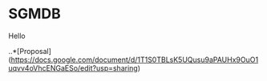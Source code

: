 # SGMDB
Hello

..*[Proposal] (https://docs.google.com/document/d/1T1S0TBLsK5UQusu9aPAUHx9OuO1uqvv4oVhcENGaESo/edit?usp=sharing)
